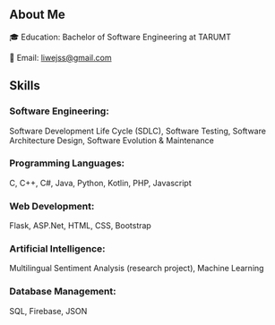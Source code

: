
## About Me
🎓 Education: Bachelor of Software Engineering at TARUMT

📧 Email: liwejss@gmail.com

## Skills
### Software Engineering:
Software Development Life Cycle (SDLC),
Software Testing,
Software Architecture Design,
Software Evolution & Maintenance

### Programming Languages:
C,
C++,
C#,
Java,
Python,
Kotlin,
PHP,
Javascript

### Web Development:
Flask,
ASP.Net,
HTML,
CSS,
Bootstrap

### Artificial Intelligence:
Multilingual Sentiment Analysis (research project),
Machine Learning

### Database Management:
SQL,
Firebase,
JSON
